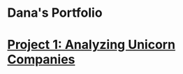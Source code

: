 # Dana's Portfolio

# [Project 1: Analyzing Unicorn Companies](https://github.com/datadanacreate/Analyzing-Unicorn-Companies-Project-SQL.git)
